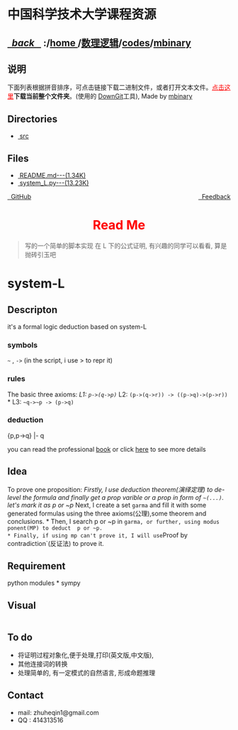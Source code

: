 
<!--
<head>
    <meta http-equiv="content-type" content="text/html; charset=utf-8">
    <title> 中国科学技术大学课程资源</title>
</head>
-->
# 中国科学技术大学课程资源

<div>
  <h2>
    <a href="../index.html">&nbsp;&nbsp;<i class="fa fa-level-up">back </i>&nbsp;&nbsp;</a>
    :/<a href="../../../index.html">home <i class="fa fa-home"></i></a>/<a href="../../index.html">数理逻辑</a>/<a href="../index.html">codes</a>/<a href="index.html">mbinary</a>
  </h2>
</div>

## 说明
下面列表根据拼音排序，可点击链接下载二进制文件，或者打开文本文件。<a href="http://downgit.zhoudaxiaa.com/#/home?url=https://github.com/USTC-Resource/USTC-Course/tree/master/数理逻辑/codes/mbinary" style="color:red" target="_black">点击这里</a>**下载当前整个文件夹**。(使用的 [DownGit](http://downgit.zhoudaxiaa.com)工具), Made by [mbinary](https://mbinary.xyz)

## Directories
<ul><li><a href="src/index.html"><i class="fa fa-folder"></i>&nbsp;src</a></li></ul>

## Files
<ul><li><a href="https://raw.githubusercontent.com/USTC-Resource/USTC-Course/master/数理逻辑/codes/mbinary/README.md"><i class="fa fa-pencil-square-o"></i>&nbsp;README.md---(1.34K)</a></li>
<li><a href="https://raw.githubusercontent.com/USTC-Resource/USTC-Course/master/数理逻辑/codes/mbinary/system_L.py"><i class="fa fa-file-code-o"></i>&nbsp;system_L.py---(13.23K)</a></li></ul>

<div style="text-decration:underline;display:inline">
  <a href="https://github.com/USTC-Resource/USTC-Course.git" target="_blank" rel="external"><i class="fa fa-github"></i>&nbsp; GitHub</a>
  <a href="mailto:&#122;huheqin1@gmail?subject=反馈与建议" style="float:right" target="_blank" rel="external"><i class="fa fa-envelope"></i>&nbsp; Feedback</a>
</div>


<h1 style="color:red;text-align:center;">Read Me</h1>

<blockquote>
<p>写的一个简单的脚本实现 在 L 下的公式证明, 有兴趣的同学可以看看, 算是抛砖引玉吧</p>
</blockquote>
<h1 id="system-l">system-L</h1>
<h2 id="descripton">Descripton</h2>
<p>it's a formal logic deduction based on system-L</p>
<h3 id="symbols">symbols</h3>
<p><code>~</code> , <code>-&gt;</code>  (in the script, i use &gt; to repr it)</p>
<h3 id="rules">rules</h3>
<p>The basic three axioms:
<em> L1: <code>p-&gt;(q-&gt;p)</code>
</em> L2: <code>(p-&gt;(q-&gt;r)) -&gt; ((p-&gt;q)-&gt;(p-&gt;r))</code>
* L3: <code>~q-&gt;~p -&gt; (p-&gt;q)</code></p>
<h3 id="deduction">deduction</h3>
<p>{p,p-&gt;q} |- q</p>
<p>you can read the professional <a href="src/mathematical-logic.pdf">book</a>
or click <a href="https://en.wikipedia.org/wiki/Mathematical_logic">here</a> to see more details </p>
<h2 id="idea">Idea</h2>
<p>To prove one proposition:
<em> Firstly, I use deduction theorem(演绎定理) to de-level the formula and finally get a prop varible or a prop in form of <code>~(...)</code>. let's  mark it as p or ~p
</em> Next, I create a set <code>garma</code> and fill it with  some generated  formulas using the three axioms(公理),some theorem and conclusions.
* Then, I search p or ~p in <code>garma, or further, using modus ponent(MP) to deduct  p or ~p.
* Finally, if using mp can't prove it, I will use</code>Proof by contradiction`(反证法) to prove it.</p>
<h2 id="requirement">Requirement</h2>
<p>python modules
* sympy</p>
<h2 id="visual">Visual</h2>
<p><img alt="" src="src/sys-L.png" /></p>
<h2 id="to-do">To do</h2>
<ul>
<li>将证明过程对象化,便于处理,打印(英文版,中文版),</li>
<li>其他连接词的转换</li>
<li>处理简单的, 有一定模式的自然语言, 形成命题推理</li>
</ul>
<h2 id="contact">Contact</h2>
<ul>
<li>mail: zhuheqin1@gmail.com</li>
<li>QQ  : 414313516</li>
</ul>
